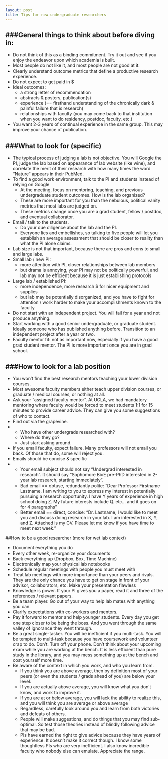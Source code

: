 ```yaml
---
layout: post
title: Tips for new undergraduate researchers
---
```


###General things to think about before diving in:
---
   * Do not think of this as a binding commitment. Try it out and see if you enjoy the endeavor upon which academia is built.
   * Most people do not like it, and most people are not good at it.
   * Clearly understand outcome metrics that define a productive research experience.
   * Do not expect to get paid in $
   * Ideal outcomes:
      * a strong letter of recommendation
      * abstracts & posters, publication(s)
      * experience (== firsthand understanding of the chronically dark & painful failure that is research)
      * relationships with faculty (you may come back to that institution when you want to do residency, postdoc, faculty, etc.)
   * You want 2-3 years of continual experience in the same group. This may improve your chance of publication.

###What to look for (specific)
---
   * The typical process of judging a lab is not objective. You will Google the PI, judge the lab based on appearance of lab website (like wine), and correlate the merit of their research with how many times the word “Nature” appears in their PubMed.
   * To find a good work environment, talk to the PI and students instead of relying on Google
      * At the meeting, focus on mentoring, teaching, and previous undergraduate student outcomes. How is the lab organized?
      * These are more important for you than the nebulous, political vanity metrics that most labs are judged on.
      * These metrics change once you are a grad student, fellow / postdoc, and eventual collaborator.
   * Email / talk to the students.
      * Do your due diligence about the lab and the PI.
      * Everyone lies and embellishes, so talking to five people will let you establish an average assessment that should be closer to reality than what the PI alone claims.
   * Lab size is not that important, because there are pros and cons to small and large labs.
   * Small lab / new PI:
      * more attention with PI, closer relationships between lab members
      * but drama is annoying, your PI may not be politically powerful, and lab may not be efficient because it is just establishing protocols
   * Large lab / established PI:
      * more independence, more research $ for nicer equipment and supplies
      * but lab may be potentially disorganized, and you have to fight for attention / work harder to make your accomplishments known to the faculty
   * Do not start with an independent project. You will fail for a year and not produce anything.
   * Start working with a good senior undergraduate, or graduate student. Ideally someone who has published anything before. Transition to an independent project after a year or two.
   * Faculty mentor fit: not as important now, especially if you have a good grad student mentor. The PI is more important once you are in grad school.

###How to look for a lab position
---
   * You won’t find the best research mentors teaching your lower division courses.
   * Most awesome faculty members either teach upper division courses, or graduate / medical courses, or nothing at all.
   * Ask your “assigned faculty mentor”. At UCLA, we had mandatory mentoring where faculty would be forced to meet students 1:1 for 15 minutes to provide career advice. They can give you some suggestions of who to contact.
   * Find out via the grapevine.
   * 
      * Who have other undergrads researched with?
      * Where do they go?
      * Just start asking around.
   * If you email faculty, expect failure. Many professors will not email you back. Of those that do, some will reject you.
   * Emails should be concise & specific
   * 
      * Your email subject should not say “Undergrad interested in research”. It should say “Sophomore BioE pre-PhD interested in 2-year lab research, starting immediately”.
      * Bad email == obtuse, redundantly polite: “Dear Professor Firstname Lastname, I am writing to you to express my interest in potentially pursuing a research opportunity. I have Y years of experience in high school doing Z. My future interests include Q. etc… and it goes on for 4 paragraphs”
      * Better email == direct, concise: “Dr. Lastname, I would like to meet you and discuss doing research in your lab. I am interested in X, Y, and Z. Attached is my CV. Please let me know if you have time to meet next week.”

##How to be a good researcher (more for wet lab context)

   * Document everything you do
   * Every other week, re-organize your documents
   * Back everything up (Dropbox, Box, Time Machine)
   * Electronically map your physical lab notebooks
   * Schedule regular meetings with people you must meet with
   * Treat lab meetings with more importance than your peers and rivals. They are the only chance you have to get on stage in front of your advisor, collaborators, etc. Make your presentation flawless
   * Knowledge is power. If your PI gives you a paper, read it and three of the references / relevant papers.
   * Be a team player. Go out of your way to help lab mates with anything you can.
   * Clarify expectations with co-workers and mentors.
   * Pay it forward to mentor and help younger students. Every day you get one step closer to be being the boss. And you went through the same valley of ignorance they went through.
   * Be a great single-tasker. You will be inefficient if you multi-task. You will be tempted to multi-task because you have coursework and volunteer crap to do. Don’t. Turn off your phone. Don’t think about your upcoming exam while you are working at the bench. It is less efficient than pure study in the library, and you may mess something up at the bench and cost yourself more time.
   * Be aware of the context in which you work, and who you learn from.
      * If you think you are above average, then by definition most of your peers (or even the students / grads ahead of you) are below your level.
      * If you are actually above average, you will know what you don’t know, and work to improve it.
      * If you are at or below average, you will lack the ability to realize this, and you will think you are average or above average
      * Regardless, carefully look around you and learn from both victories and defeats of others.
      * People will make suggestions, and do things that you may find sub-optimal. So test those theories instead of blindly following advice that may be bad.
      * PIs have earned the right to give advice because they have years of experience. It doesn’t make it correct though. I know some thoughtless PIs who are very inefficient. I also know incredible faculty who nobody else can emulate. Appreciate the range.
